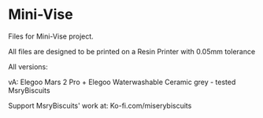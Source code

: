 # Mini-Vise
Files for Mini-Vise project.

All files are designed to be printed on a Resin Printer with 0.05mm tolerance

All versions:

vA: Elegoo Mars 2 Pro + Elegoo Waterwashable Ceramic grey - tested MsryBiscuits

Support MsryBiscuits' work at: Ko-fi.com/miserybiscuits
